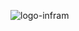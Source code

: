 ![logo-infram](https://user-images.githubusercontent.com/44784488/114485565-86b73580-9be2-11eb-94c2-ded029e75de7.png)

